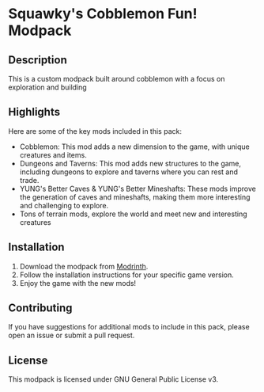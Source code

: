 # Squawky's Cobblemon Fun! Modpack

## Description

This is a custom modpack built around cobblemon with a focus on exploration and building

## Highlights

Here are some of the key mods included in this pack:

- Cobblemon: This mod adds a new dimension to the game, with unique creatures and items.
- Dungeons and Taverns: This mod adds new structures to the game, including dungeons to explore and taverns where you can rest and trade.
- YUNG's Better Caves & YUNG's Better Mineshafts: These mods improve the generation of caves and mineshafts, making them more interesting and challenging to explore.
- Tons of terrain mods, explore the world and meet new and interesting creatures

## Installation

1. Download the modpack from [Modrinth](https://modrinth.com/project/squawky-cobblemon-fun).
2. Follow the installation instructions for your specific game version.
3. Enjoy the game with the new mods!

## Contributing

If you have suggestions for additional mods to include in this pack, please open an issue or submit a pull request.

## License

This modpack is licensed under GNU General Public License v3.